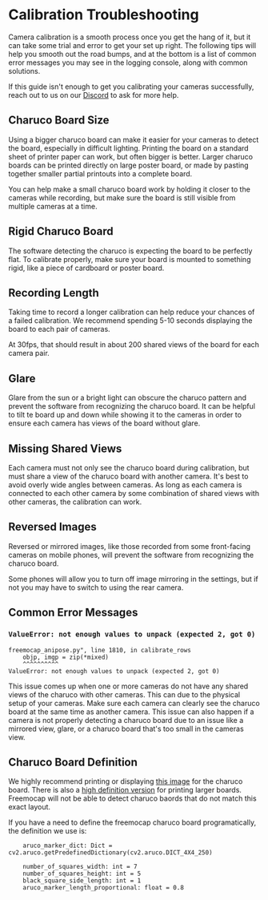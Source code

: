 # Calibration Troubleshooting 

Camera calibration is a smooth process once you get the hang of it, but it can take some trial and error to get your set up right. The following tips will help you smooth out the road bumps, and at the bottom is a list of common error messages you may see in the logging console, along with common solutions. 

If this guide isn't enough to get you calibrating your cameras successfully, reach out to us on our [Discord](https://discord.gg/j76UGWfEeA) to ask for more help.

## Charuco Board Size
Using a bigger charuco board can make it easier for your cameras to detect the board, especially in difficult lighting. Printing the board on a standard sheet of printer paper can work, but often bigger is better. Larger charuco boards can be printed directly on large poster board, or made by pasting together smaller partial printouts into a complete board.

You can help make a small charuco board work by holding it closer to the cameras while recording, but make sure the board is still visible from multiple cameras at a time.

## Rigid Charuco Board
The software detecting the charuco is expecting the board to be perfectly flat. To calibrate properly, make sure your board is mounted to something rigid, like a piece of cardboard or poster board.

## Recording Length
Taking time to record a longer calibration can help reduce your chances of a failed calibration. We recommend spending 5-10 seconds displaying the board to each pair of cameras. 

At 30fps, that should result in about 200 shared views of the board for each camera pair.

## Glare
Glare from the sun or a bright light can obscure the charuco pattern and prevent the software from recognizing the charuco board. It can be helpful to tilt te board up and down while showing it to the cameras in order to ensure each camera has views of the board without glare.

## Missing Shared Views
Each camera must not only see the charuco board during calibration, but must share a view of the charuco board with another camera. It's best to avoid overly wide angles between cameras. As long as each camera is connected to each other camera by some combination of shared views with other cameras, the calibration can work.

## Reversed Images
Reversed or mirrored images, like those recorded from some front-facing cameras on mobile phones, will prevent the software from recognizing the charuco board. 

Some phones will allow you to turn off image mirroring in the settings, but if not you may have to switch to using the rear camera.

## Common Error Messages


### `ValueError: not enough values to unpack (expected 2, got 0)`
```
freemocap_anipose.py", line 1810, in calibrate_rows
    objp, imgp = zip(*mixed)
    ^^^^^^^^^^
ValueError: not enough values to unpack (expected 2, got 0)
```
This issue comes up when one or more cameras do not have any shared views of the charuco with other cameras. This can due to the physical setup of your cameras. Make sure each camera can clearly see the charuco board at the same time as another camera. This issue can also happen if a camera is not properly detecting a charuco board due to an issue like a mirrored view, glare, or a charuco board that's too small in the cameras view.

## Charuco Board Definition

We highly recommend printing or displaying [this image](https://github.com/freemocap/freemocap/blob/main/freemocap/assets/charuco/charuco_board_image.png) for the charuco board. There is also a [high definition version](https://github.com/freemocap/freemocap/blob/main/freemocap/assets/charuco/charuco_board_image_highRes.png) for printing larger boards. Freemocap will not be able to detect charuco baords that do not match this exact layout.

If you have a need to define the freemocap charuco board programatically, the definition we use is:
```
    aruco_marker_dict: Dict = cv2.aruco.getPredefinedDictionary(cv2.aruco.DICT_4X4_250)

    number_of_squares_width: int = 7
    number_of_squares_height: int = 5
    black_square_side_length: int = 1
    aruco_marker_length_proportional: float = 0.8
```
